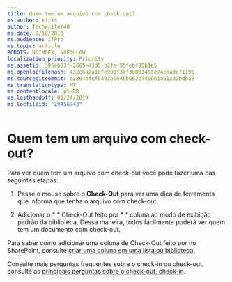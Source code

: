 ```yaml
---
title: Quem tem um arquivo com check-out?
ms.author: kirks
author: Techwriter40
ms.date: 9/10/2018
ms.audience: ITPro
ms.topic: article
ROBOTS: NOINDEX, NOFOLLOW
localization_priority: Priority
ms.assetid: 395eb03f-2885-43d5-b2fe-55febf85b1e5
ms.openlocfilehash: 432c8a2a18fe903f3ef3000346ce74eaa0e71196
ms.sourcegitcommit: e2864efcfb493b6e46b662b746661a61232bdba7
ms.translationtype: MT
ms.contentlocale: pt-BR
ms.lasthandoff: 01/24/2019
ms.locfileid: "29456943"
---
```

# <a name="who-has-a-file-checked-out"></a>Quem tem um arquivo com check-out?

Para ver quem tem um arquivo com check-out você pode fazer uma das seguintes etapas:
  
1. Passe o mouse sobre o **Check-Out** para ver uma dica de ferramenta que informa que tenha o arquivo com check-out. 
    
2. Adicionar o * * Check-Out feito por * * coluna ao modo de exibição padrão da biblioteca. Dessa maneira, todos facilmente poderá ver quem tem um documento com check-out. 
    
Para saber como adicionar uma coluna de Check-Out feito por no SharePoint, consulte [criar uma coluna em uma lista ou biblioteca](https://go.microsoft.com/fwlink/?linkid=2019591). 
  
Consulte mais perguntas frequentes sobre o check-in ou check-out, consulte as [principais perguntas sobre o check-out, check-in](https://go.microsoft.com/fwlink/?linkid=2018786).
  

